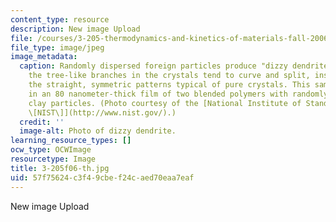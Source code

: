 ```yaml
---
content_type: resource
description: New image Upload
file: /courses/3-205-thermodynamics-and-kinetics-of-materials-fall-2006/57f75624c3f49cbef24caed70eaa7eaf_3-205f06-th.jpg
file_type: image/jpeg
image_metadata:
  caption: Randomly dispersed foreign particles produce "dizzy dendrites," in which
    the tree-like branches in the crystals tend to curve and split, instead of forming
    the straight, symmetric patterns typical of pure crystals. This sample was grown
    in an 80 nanometer-thick film of two blended polymers with randomly dispersed
    clay particles. (Photo courtesy of the [National Institute of Standards and Technology
    \[NIST\]](http://www.nist.gov/).)
  credit: ''
  image-alt: Photo of dizzy dendrite.
learning_resource_types: []
ocw_type: OCWImage
resourcetype: Image
title: 3-205f06-th.jpg
uid: 57f75624-c3f4-9cbe-f24c-aed70eaa7eaf
---
```

New image Upload

